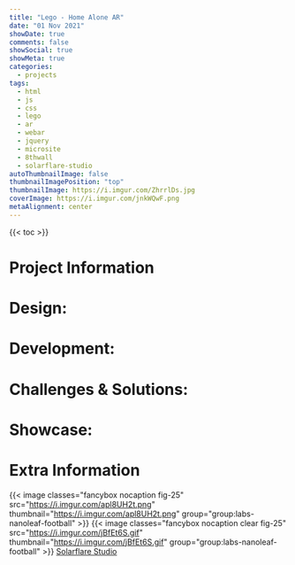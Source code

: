 ```yaml
---
title: "Lego - Home Alone AR"
date: "01 Nov 2021"
showDate: true
comments: false
showSocial: true
showMeta: true
categories:
  - projects
tags:
  - html
  - js
  - css
  - lego
  - ar
  - webar
  - jquery
  - microsite
  - 8thwall
  - solarflare-studio
autoThumbnailImage: false 
thumbnailImagePosition: "top"
thumbnailImage: https://i.imgur.com/ZhrrlDs.jpg
coverImage: https://i.imgur.com/jnkWQwF.png
metaAlignment: center
---
```

<!--more-->
{{< toc >}}

# Project Information

# Design:

# Development:

# Challenges & Solutions:

# Showcase:

# Extra Information
{{< image classes="fancybox nocaption fig-25" src="https://i.imgur.com/apl8UH2t.png" thumbnail="https://i.imgur.com/apl8UH2t.png" group="group:labs-nanoleaf-football" >}}
{{< image classes="fancybox nocaption clear fig-25" src="https://i.imgur.com/jBfEt6S.gif" thumbnail="https://i.imgur.com/jBfEt6S.gif" group="group:labs-nanoleaf-football" >}}
[Solarflare Studio](https://solarflarestudio.co.uk/)

[//]: # ([![SFS]&#40;https://i.imgur.com/apl8UH2t.png&#41;]&#40;https://solarflarestudio.co.uk/&#41;)

[//]: # ()
[//]: # ({{< image classes="fancybox left fig-20" src="https://i.imgur.com/jBfEt6S.gif" thumbnail="https://i.imgur.com/jBfEt6S.gif" group="group:labs-nanoleaf-football" >}})


[//]: # (## Repo/Download Source:)

[//]: # (GitHub: https://github.com/Orakeshi/Nanoleaf-PremierLeague)

[//]: # ()
[//]: # (Download: https://github.com/Orakeshi/Nanoleaf-PremierLeague/archive/refs/heads/main.zip)



